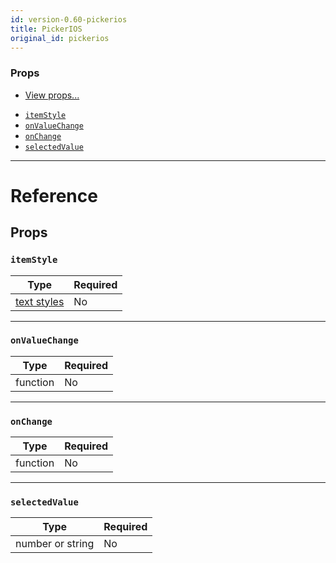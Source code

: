 ```yaml
---
id: version-0.60-pickerios
title: PickerIOS
original_id: pickerios
---
```


### Props

- [View props...](view.md#props)

* [`itemStyle`](pickerios.md#itemstyle)
* [`onValueChange`](pickerios.md#onvaluechange)
* [`onChange`](pickerios.md#onChange)
* [`selectedValue`](pickerios.md#selectedvalue)

---

# Reference

## Props

### `itemStyle`

| Type                               | Required |
| ---------------------------------- | -------- |
| [text styles](text-style-props.md) | No       |

---

### `onValueChange`

| Type     | Required |
| -------- | -------- |
| function | No       |

---

### `onChange`

| Type     | Required |
| -------- | -------- |
| function | No       |

---

### `selectedValue`

| Type             | Required |
| ---------------- | -------- |
| number or string | No       |
